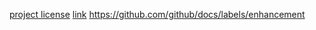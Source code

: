 [project license](./L&A_Documentation.md/##11112022)
[link](https://www.example.com/my%20great%20page)
https://github.com/github/docs/labels/enhancement

